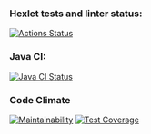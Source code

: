 ### Hexlet tests and linter status:
[![Actions Status](https://github.com/vladsmelianets/java-project-lvl2/workflows/hexlet-check/badge.svg)](https://github.com/vladsmelianets/java-project-lvl2/actions)

### Java CI:
[![Java CI Status](https://github.com/vladsmelianets/java-project-lvl2/actions/workflows/java-ci.yml/badge.svg)](https://github.com/vladsmelianets/java-project-lvl2/actions/workflows/java-ci.yml)

### Code Climate
[![Maintainability](https://api.codeclimate.com/v1/badges/f38584e67886ea6a57ba/maintainability)](https://codeclimate.com/github/vladsmelianets/java-project-lvl2/maintainability)
[![Test Coverage](https://api.codeclimate.com/v1/badges/f38584e67886ea6a57ba/test_coverage)](https://codeclimate.com/github/vladsmelianets/java-project-lvl2/test_coverage)